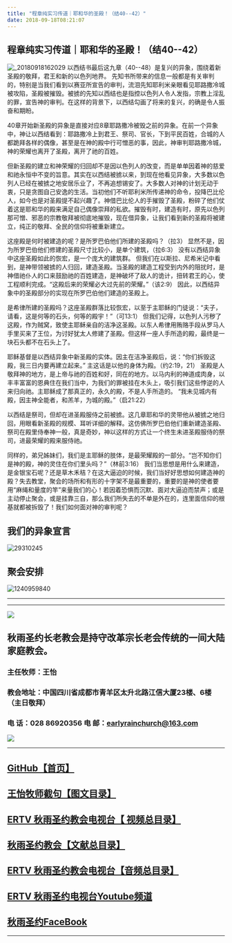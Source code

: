```yaml
---
title: "程章纯实习传道｜耶和华的圣殿！（结40--42）"
date: 2018-09-18T08:21:07
---
```


## 程章纯实习传道｜耶和华的圣殿！（结40--42）
![_20180918162029](https://user-images.githubusercontent.com/37917810/45674023-cd457000-bb5e-11e8-9b9a-c138eff91500.jpg)
以西结书最后这九章（40--48）是复兴的异象，围绕着新圣殿的敬拜，君王和新的以色列地界。 先知书所带来的信息一般都是有关审判的，特别是当我们看到以赛亚所宣告的审判，流泪先知耶利米亲眼看见耶路撒冷城被攻陷，圣殿被摧毁。被掳的先知以西结也是指控以色列人令人发指，宗教上淫乱的罪，宣告神的审判。在这样的背景下，以西结勾画了将来的复兴，的确是令人振奋和期盼。

40章开始新圣殿的异象是直接对应8章耶路撒冷被毁之前的异象。在前一个异象中，神让以西结看到：耶路撒冷上到君王、祭司、官长，下到平民百姓，合城的人都跪拜各样的偶像，甚至是在神的殿中行可憎恶的事，因此，神审判耶路撒冷城，神的荣耀也离开了圣殿，离开了祂的百姓。

但新圣殿的建立和神荣耀的归回却不是因以色列人的改变，而是单单因着神的慈爱和祂永恒中不变的旨意。其实在以西结被掳以来，到现在他看见异象，大多数以色列人已经在被掳之地安居乐业了，不再追想锡安了。大多数人对神的计划无动于衷，只是贪图自己安逸的生活。当初他们不听耶利米所传递神的命令，投降巴比伦人，如今也是对圣殿提不起兴趣了。神借巴比伦人的手摧毁了圣殿，粉碎了他们仗着这是耶和华的殿来满足自己偶像崇拜的私欲。摧毁有时，建造有时，原先以色列那可憎、邪恶的宗教敬拜被彻底地摧毁，现在借异象，让我们看到新的圣殿将被建立，纯正的敬拜、全民的信仰将被重新建立。

这座殿是何时被建造的呢？是所罗巴伯他们所建的圣殿吗？（拉3） 显然不是，因为所罗巴伯他们修建的圣殿尺寸比较小，是单个建筑，（拉6:3） 没有以西结异象中这座圣殿如此的恢宏，是一个庞大的建筑群。 但我们在以斯拉、尼希米记中看到，是神带领被掳的人归回，建造圣殿。当圣殿的建造工程受到内外的阻扰时，是神借祂仆人的口来鼓励祂的百姓建造，是神破坏了敌人的诡计，扭转君王的心，使工程顺利完成。“这殿后来的荣耀必大过先前的荣耀。”（该2:9） 因此，以西结异象中的圣殿部分的实现在所罗巴伯他们建造的圣殿上。

是希律所建的圣殿吗？这座圣殿群落比较恢宏，以至于主耶稣的门徒说：“夫子，请看，这是何等的石头，何等的殿宇！”（可13:1） 但我们记得，以色列人污秽了这殿，作为贼窝，致使主耶稣亲自的洁净这圣殿。以东人希律用贿赂手段从罗马人手里买来了王位，为讨好犹太人修建了圣殿。但这样一座人手所造的殿，最终是一块石头都不在石头上了。

耶稣基督是以西结异象中新圣殿的实体。因主在洁净圣殿后，说：“你们拆毁这殿，我三日内要再建立起来。” 主这话是以他的身体为殿。（约2:19，21） 圣殿是人敬拜神的地方，是上帝与祂的百姓和好，同在的地方。以马内利的神道成肉身，以丰丰富富的恩典住在我们当中，为我们的罪被挂在木头上，吸引我们这些悖逆的人来归向祂。主耶稣成了那真正的，永久的殿，不是人手所造的。 “我未见城内有殿，因主神全能者，和羔羊，为城的殿。”（启21:22）

以西结是祭司，但却在进圣殿服侍之前被掳。这几章耶和华的灵带他从被掳之地归回，用眼看新圣殿的规模、耳听详细的解释。这仿佛所罗巴伯他们重新建造圣殿、祭司在殿里侍奉神一般，真是奇妙，神以这样的方式让一个终生未进圣殿服侍的祭司，进最荣耀的殿来服侍祂。

同样的，弟兄姊妹们，我们是主耶稣的肢体，是最荣耀殿的一部分。“岂不知你们是神的殿，神的灵住在你们里头吗？”（林前3:16） 我们当思想是用什么来建造，是金银宝石呢？还是草木禾秸？在这大逼迫的时候，我们当好好思想如何建造神的殿？失去教堂，聚会的场所和有形的十字架不是最重要的，重要的是神的使者要用“麻绳和量度的竿”来量我们的心！若因着恐惧而沉默、面对大逼迫而禁声；或是主动停止聚会，或是挂靠三自，那么我们所失去的不单是外在的，连里面信仰的根基就都被拆毁了！我们如何面对神的审判呢？

## 我们的异象宣言


![29310245](https://user-images.githubusercontent.com/37917810/40770705-0e303450-64ee-11e8-8a68-01700194500a.jpg)


## 聚会安排 


![1240959840](https://user-images.githubusercontent.com/37917810/40770738-27f07d3c-64ee-11e8-960f-42a2758933a3.jpg)


------------------------------------------------------------------------------------------------------------
------------------------------------------------------------------------------------------------------------
<img src="http://ww1.sinaimg.cn/large/00763B6bgy1fpvojilplcj308008074j.jpg"/>



## 秋雨圣约长老教会是持守改革宗长老会传统的一间大陆家庭教会。 

###  主任牧师：王怡 
###  教会地址：中国四川省成都市青羊区太升北路江信大厦23楼、6楼（主日敬拜）
###  电        话：028 86920356           电        邮：earlyrainchurch@163.com
<img src="http://ww1.sinaimg.cn/large/00763B6bly1fq11ea2huhg304201qgm0.gif"/>


------------------------------------------------------------------------------------------------------------

## [GitHub【首页】](https://github.com/chengduqiuyu/-/issues)

## [王怡牧师截句【图文目录】](https://github.com/chengduqiuyu/-/issues/31)

## [ERTV 秋雨圣约教会电视台【 视频总目录】](https://github.com/chengduqiuyu/-/issues/16)

## [秋雨圣约教会【文献总目录】](https://github.com/chengduqiuyu/-/issues/15)

## [ERTV 秋雨圣约教会电视台【音频总目录】](https://github.com/chengduqiuyu/-/issues/13)

##  [ERTV 秋雨圣约电视台Youtube频道](https://www.youtube.com/channel/UCn7IF7YEKrgKi0LaCsX8YCg/about)

## [秋雨圣约FaceBook](https://www.facebook.com/church.earlyraincovenant)
------------------------------------------------------------------------------------------------------------

